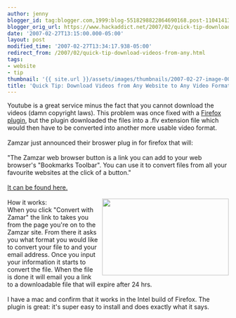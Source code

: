 ```yaml
---
author: jenny
blogger_id: tag:blogger.com,1999:blog-5518298822864690168.post-110414133061238556
blogger_orig_url: https://www.hackaddict.net/2007/02/quick-tip-download-videos-from-any.html
date: '2007-02-27T13:15:00.000-05:00'
layout: post
modified_time: '2007-02-27T13:34:17.938-05:00'
redirect_from: /2007/02/quick-tip-download-videos-from-any.html
tags:
- website
- tip
thumbnail: '{{ site.url }}/assets/images/thumbnails/2007-02-27-image-0000.jpg'
title: 'Quick Tip: Download Videos from Any Website to Any Video Format'
---
```


Youtube is a great service minus the fact that you cannot download the videos (damn copyright laws).  This problem was once fixed with a <a href="https://addons.mozilla.org/firefox/2390/">Firefox plugin</a>, but the plugin downloaded the files into a .flv extension file which would then have to be converted into another more usable video format.<br/><br/>Zamzar just announced their broswer plug in for firefox that will:<br/><br/>"The Zamzar web browser button is a link you can add to your web browser's "Bookmarks Toolbar". You can use it to convert files             from all your favourite websites at the click of a button."<br/><br/><a href="http://www.zamzar.com/tools/">It can be found here.</a><br/><br/>How it works:<img alt="" border="0" id="BLOGGER_PHOTO_ID_5036281220407625218" src="{{ site.url }}/assets/images/2007-02-27-image-0000.jpg" style="margin: 0pt 0pt 10px 10px; float: right;  width: 288px; height: 175px;"/><br/>When you click "Convert with Zamar" the link to takes you from the page you're on to the Zamzar site.  From there it asks you what format you would like to convert your file to and your email address.  Once you input your information it starts to convert the file.  When the file is done it will email you a link to a downloadable file that will expire after 24 hrs.<br/><br/>I have a mac and confirm that it works in the Intel build of Firefox.  The plugin is great: it's super easy to install and does exactly what it says.